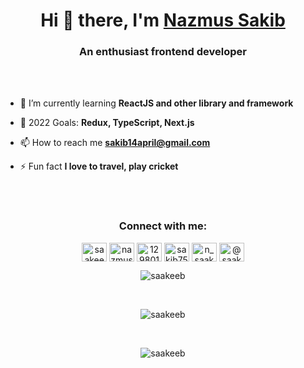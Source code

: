 <h1 align="center">Hi 👋 there, I'm <a href="https://nazmus-sakib.web.app/" rel="nofollow">Nazmus Sakib</a></h1>
<h3 align="center">An enthusiast frontend developer</h3>
<br/><br/>

- 🌱 I’m currently learning **ReactJS and other library and framework**

- 💬 2022 Goals: **Redux, TypeScript, Next.js**

- 📫 How to reach me **sakib14april@gmail.com**

- ⚡ Fun fact **I love to travel, play cricket**

<br/><br/>
<h3 align="center">Connect with me:</h3>
<p align="center">
<a href="https://twitter.com/saakeeb" target="blank"><img align="center" src="https://cdn.jsdelivr.net/npm/simple-icons@3.0.1/icons/twitter.svg" alt="saakeeb" height="30" width="40" /></a>
<a href="https://linkedin.com/in/nazmus-sakib-developer" target="blank"><img align="center" src="https://cdn.jsdelivr.net/npm/simple-icons@3.0.1/icons/linkedin.svg" alt="nazmus-sakib-developer" height="30" width="40" /></a>
<a href="https://stackoverflow.com/users/12980133" target="blank"><img align="center" src="https://cdn.jsdelivr.net/npm/simple-icons@3.0.1/icons/stackoverflow.svg" alt="12980133" height="30" width="40" /></a>
<a href="https://fb.com/sakib752" target="blank"><img align="center" src="https://cdn.jsdelivr.net/npm/simple-icons@3.0.1/icons/facebook.svg" alt="sakib752" height="30" width="40" /></a>
<a href="https://instagram.com/n_saakeeb" target="blank"><img align="center" src="https://cdn.jsdelivr.net/npm/simple-icons@3.0.1/icons/instagram.svg" alt="n_saakeeb" height="30" width="40" /></a>
<a href="https://medium.com/@saakeeb" target="blank"><img align="center" src="https://cdn.jsdelivr.net/npm/simple-icons@3.0.1/icons/medium.svg" alt="@saakeeb" height="30" width="40" /></a>
</p>
<p align="center"> <img src="https://komarev.com/ghpvc/?username=saakeeb&label=Profile%20views&color=0e75b6&style=flat" alt="saakeeb" /> </p>
<br/>


<p align="center" ><img src="https://github-readme-stats.vercel.app/api?username=saakeeb&count_private=true&show_icons=true" alt="saakeeb" /></p>

<br/>
<p  align="center" ><img align="center" src="https://github-readme-stats.vercel.app/api/top-langs?username=saakeeb&show_icons=true&locale=en&layout=compact" alt="saakeeb" /></p>

